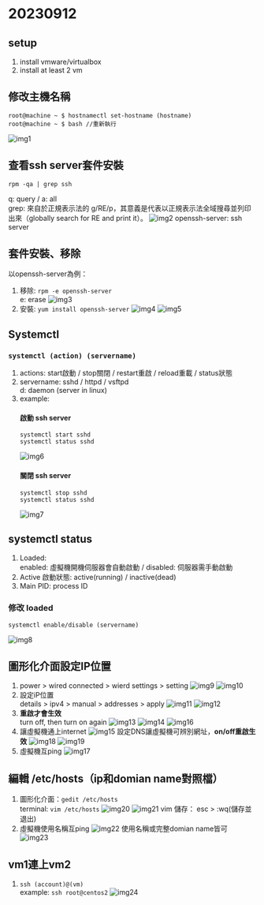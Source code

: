 # 20230912

## setup
1. install vmware/virtualbox
2. install at least 2 vm

## 修改主機名稱  
```
root@machine ~ $ hostnamectl set-hostname (hostname) 
root@machine ~ $ bash //重新執行 
```
![img1](img/1.png)

## 查看ssh server套件安裝
```
rpm -qa | grep ssh
```
q: query / a: all  
grep: 來自於正規表示法的 g/RE/p，其意義是代表以正規表示法全域搜尋並列印出來（globally search for RE and print it）。
![img2](img/2.png)
openssh-server: ssh server

## 套件安裝、移除
以openssh-server為例：
1. 移除: `rpm -e openssh-server `  
    e: erase
![img3](img/3.png)
2. 安裝: `yum install openssh-server`
![img4](img/4.png)
![img5](img/5.png)

## Systemctl
### `systemctl (action) (servername)`
1. actions: start啟動 / stop關閉 / restart重啟 / reload重載 / status狀態
2. servername: sshd / httpd / vsftpd  
d: daemon (server in linux)  
3. example:  
    #### 啟動 ssh server
    ```
    systemctl start sshd
    systemctl status sshd
    ``` 
    ![img6](img/6.png)
    #### 關閉 ssh server
    ```
    systemctl stop sshd
    systemctl status sshd
    ```
    ![img7](img/7.png)

## systemctl status
1. Loaded:   
enabled: 虛擬機開機伺服器會自動啟動 / disabled: 伺服器需手動啟動  
2. Active 啟動狀態: active(running) / inactive(dead)
3. Main PID: process ID

### 修改 loaded
```
systemctl enable/disable (servername)
```
![img8](img/8.png)

## 圖形化介面設定IP位置
1. power > wired connected > wierd settings > setting
![img9](img/9.png)
![img10](img/10.png)
2. 設定iP位置  
details > ipv4 > manual > addresses > apply
![img11](img/11.png)
![img12](img/12.png)
3. <b>重啟才會生效</b>  
turn off, then turn on again
![img13](img/13.png)
![img14](img/14.png)
![img16](img/16.png)
4. 讓虛擬機通上internet
![img15](img/15.png)
設定DNS讓虛擬機可辨別網址，<b>on/off重啟生效</b>
![img18](img/18.png)
![img19](img/19.png)
5. 虛擬機互ping
![img17](img/17.png)

## 編輯 /etc/hosts（ip和domian name對照檔）
1. 圖形化介面：`gedit /etc/hosts`  
terminal: `vim /etc/hosts`
![img20](img/20.png)
![img21](img/21.png)
vim 儲存： esc > :wq(儲存並退出)  
2. 虛擬機使用名稱互ping
![img22](img/22.png)
使用名稱或完整domian name皆可
![img23](img/23.png)

## vm1連上vm2
 1. `ssh (account)@(vm)`  
example: `ssh root@centos2`
![img24](img/24.png)